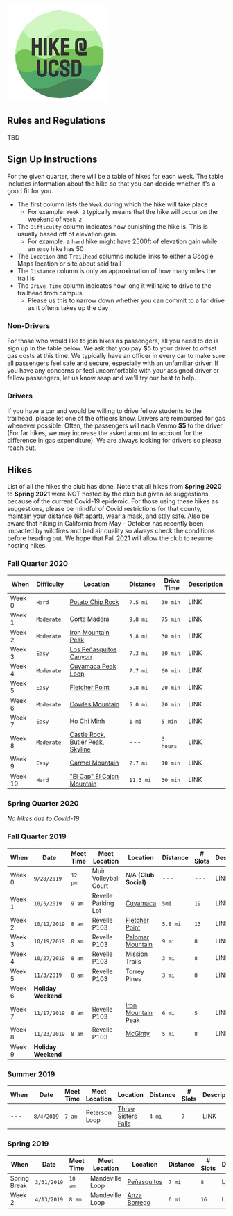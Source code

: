 ![logo](favicon.ico)

## Rules and Regulations
TBD

## Sign Up Instructions
For the given quarter, there will be a table of hikes for each week. The table includes information about the hike
so that you can decide whether it's a good fit for you. 
- The first column lists the `Week` during which the hike will take place
  - For example: `Week 2` typically means that the hike will occur on the weekend of `Week 2`
- The `Difficulty` column indicates how punishing the hike is. This is usually based off of elevation gain.
  - For example: a `hard` hike might have 2500ft of elevation gain while an `easy` hike has 50
- The `Location` and `Trailhead` columns include links to either a Google Maps location or site about said trail
- The `Distance` column is only an approximation of how many miles the trail is
- The `Drive Time` column indicates how long it will take to drive to the trailhead from campus
  - Please us this to narrow down whether you can commit to a far drive as it oftens takes up the day
 
### Non-Drivers
For those who would like to join hikes as passengers, all you need to do is sign up in the table below. We ask that you
pay **$5** to your driver to offset gas costs at this time. We typically have an officer in every car to make sure
all passengers feel safe and secure, especially with an unfamiliar driver. If you have any concerns or feel uncomfortable
with your assigned driver or fellow passengers, let us know asap and we'll try our best to help.

### Drivers
If you have a car and would be willing to drive fellow students to the trailhead, please let one of the officers know.
Drivers are reimbursed for gas whenever possible. Often, the passengers will each Venmo **$5** to the driver. (For far hikes,
we may increase the asked amount to account for the difference in gas expenditure). We are always looking for drivers
so please reach out.

## Hikes
List of all the hikes the club has done. Note that all hikes from **Spring 2020** to **Spring 2021** were NOT hosted by the 
club but given as suggestions because of the current Covid-19 epidemic. For those using these hikes as suggestions, 
please be mindful of Covid restrictions for that county, maintain your distance (6ft apart), wear a mask, and stay safe.
Also be aware that hiking in California from May - October has recently been impacted by wildfires and bad air quality so
always check the conditions before heading out. We hope that Fall 2021 will allow the club to resume hosting hikes.

### Fall Quarter 2020
| When       | Difficulty | Location                                                                                                  | Distance  | Drive Time | Description |
| ---------- | ---------- | --------------------------------------------------------------------------------------------------------- | --------- | ---------- | ----------- |
| Week 0     | `Hard`     | [Potato Chip Rock](https://hikingguy.com/hiking-trails/hiking-san-diego/potato-chip-rock-hike-san-diego/) | `7.5 mi`  | `30 min`   | LINK |
| Week 1     | `Moderate` | [Corte Madera](http://www.ihikesandiego.com/corte-madera-mountain/)                                       | `9.8 mi`  | `75 min`   | LINK |
| Week 2     | `Moderate` | [Iron Mountain Peak](https://www.ihikesandiego.com/iron-mountain-hike/)                                   | `5.8 mi`  | `30 min`   | LINK |
| Week 3     | `Easy`     | [Los Peñasquitos Canyon](https://www.alltrails.com/trail/us/california/los-penasquitos-canyon-trail)      | `7.3 mi`  | `30 min`   | LINK |
| Week 4     | `Moderate` | [Cuyamaca Peak Loop](https://www.alltrails.com/trail/us/california/cuyamaca-peak-via-azalea-glen-loop)    | `7.7 mi`  | `60 min`   | LINK |
| Week 5     | `Easy`     | [Fletcher Point](https://www.alltrails.com/trail/us/california/fletcher-point)                            | `5.8 mi`  | `20 min`   | LINK |
| Week 6     | `Moderate` | [Cowles Mountain](https://hikingguy.com/hiking-trails/hiking-san-diego/cowles-mountain-hike/)             | `5.0 mi`  | `20 min`   | LINK |
| Week 7     | `Easy`     | [Ho Chi Minh](https://hiddensandiego.net/things-to-do/places/ho-chi-minh-trail)                           | `1 mi`    | `5 min`    | LINK |
| Week 8     | `Moderate` | [Castle Rock](https://www.alltrails.com/trail/us/california/castle-rock-trail), [Butler Peak](https://www.alltrails.com/trail/us/california/butler-peak-trail), [Skyline](https://www.alltrails.com/trail/us/california/skyline-divide-trail)      | ---       | `3 hours`  | LINK |
| Week 9     | `Easy`     | [Carmel Mountain](https://www.alltrails.com/trail/us/california/carmel-mountain-preserve-loop)            | `2.7 mi`  | `10 min`   | LINK |
| Week 10    | `Hard`     | ["El Cap" El Cajon Mountain](http://hikingsdcounty.com/el-cajon-mountain-el-cap/)                         | `11.3 mi` | `30 min`   | LINK |

### Spring Quarter 2020
*No hikes due to Covid-19*

### Fall Quarter 2019
| When       | Date         | Meet Time    | Meet Location         | Location                          | Distance  | # Slots | Description |
| ---------- | ------------ | ------------ | --------------------- | --------------------------------- | --------- | ---------- | ----------- |
| Week 0     | `9/28/2019`  | `12 pm`      | Muir Volleyball Court | N/A **(Club Social)**             | ---       | ---        | LINK        |
| Week 1     | `10/5/2019`  | `9 am`       | Revelle Parking Lot   | [Cuyamaca](https://hikingguy.com/hiking-trails/hiking-san-diego/hiking-stonewall-peak-trail/) | `5mi`   | `19` | LINK        |
| Week 2     | `10/12/2019` | `8 am`       | Revelle P103          | [Fletcher Point](https://www.alltrails.com/trail/us/california/fletcher-point) | `5.8 mi` | `13` | LINK        |
| Week 3     | `10/19/2019` | `8 am`       | Revelle P103          | [Palomar Mountain](https://modernhiker.com/hike/hiking-palomar-mountain-state-park/) | `9 mi` | `8` | LINK        |
| Week 4     | `10/27/2019` | `8 am`       | Revelle P103          | Mission Trails | `3 mi` | `8` | LINK        |
| Week 5     | `11/3/2019`  | `8 am`       | Revelle P103          | Torrey Pines   | `3 mi` | `8` | LINK        |
| Week 6     | **Holiday Weekend** | | | | | |
| Week 7     | `11/17/2019` | `8 am`       | Revelle P103          | [Iron Mountain Peak](https://www.hikingproject.com/trail/7022637/iron-mountain-peak-trail-10) | `6 mi` | `5` | LINK        |
| Week 8     | `11/23/2019` | `8 am`       | Revelle P103          | [McGinty](https://www.alltrails.com/trail/us/california/mcginty-mountain-trail) | `5 mi` | `8` | LINK        |
| Week 9     | **Holiday Weekend** | | | | | |


### Summer 2019
| When       | Date         | Meet Time    | Meet Location         | Location                          | Distance  | # Slots | Description |
| ---------- | ------------ | ------------ | --------------------- | --------------------------------- | --------- | ---------- | ----------- |
| ---        | `8/4/2019`   | `7 am`       | Peterson Loop         | [Three Sisters Falls](https://www.alltrails.com/trail/us/california/three-sisters-waterfalls-trail) | `4 mi`   | `7`     | LINK        |


### Spring 2019
| When       | Date         | Meet Time    | Meet Location         | Location                          | Distance  | # Slots | Description |
| ---------- | ------------ | ------------ | --------------------- | --------------------------------- | --------- | ---------- | ----------- |
| Spring Break | `3/31/2019` | `10 am`     | Mandeville Loop       | [Peñasquitos](https://www.alltrails.com/trail/us/california/los-penasquitos-canyon-trail) | `7 mi`   | `8`     | LINK        |
| Week 2     | `4/13/2019`  | `8 am`       | Mandeville Loop       | [Anza Borrego](http://www.parks.ca.gov/?page_id=638) | `6 mi`   | `16`     | LINK        |
